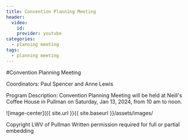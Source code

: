 ```yaml
---
title: Convention Planning Meeting
header:
  video:
    id: 
    provider: youtube
categories:
  - planning meeting
tags:
  - planning meeting
---
```


#Convention Planning Meeting

Coordinators: Paul Spencer and Anne Lewis

Program Description:  Convention Planning Meeting will be held at Neill's Coffee House in Pullman on Saturday, Jan 13, 2024, from 10 am to noon.

![image-center]({{ site.url }}{{ site.baseurl }}/assets/images/

Copyright LWV of Pullman
Written permission required for full or partial embedding

<!---change the title to whatever you want the post to be titled
change the ID out to the end of the youtube link https://youtu.be/r61ARK4Qv9c -->
